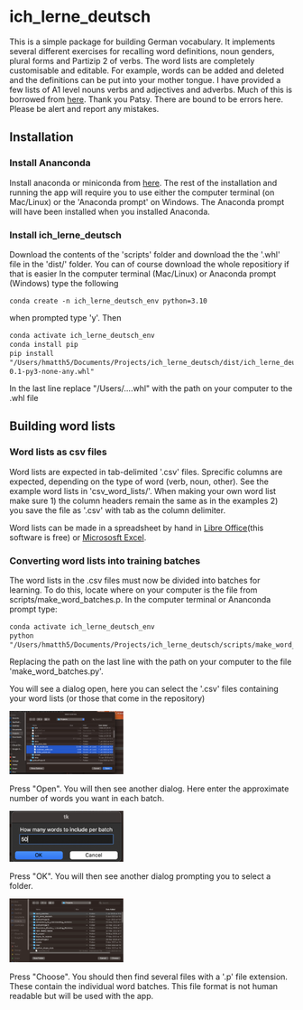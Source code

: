# ich_lerne_deutsch
This is a simple package for building German vocabulary. It implements several different exercises for recalling word definitions, noun genders, plural forms and Partizip 2 of verbs. 
The word lists are completely customisable and editable. For example, words can be added and deleted and the definitions can be put into your mother tongue. I have provided a few lists of A1 level nouns verbs and adjectives and adverbs. Much of this is borrowed from [here](https://github.com/patsytau/anki_german_a1_vocab). Thank you Patsy. There are bound to be errors here. Please be alert and report any mistakes.  

## Installation
### Install Ananconda
Install anaconda or miniconda from [here](https://www.anaconda.com/). The rest of the installation and running the app will require you to use either the computer terminal (on Mac/Linux) or the 'Anaconda prompt' on Windows. The Anaconda prompt will have been installed when you installed Anaconda.

### Install ich_lerne_deutsch 
Download the contents of the 'scripts' folder and download the the '.whl' file in the 'dist/' folder. You can of course download the whole repositiory if that is easier In the computer terminal (Mac/Linux) or Anaconda prompt (Windows) type the following
```
conda create -n ich_lerne_deutsch_env python=3.10
```
when prompted type 'y'. Then 

```
conda activate ich_lerne_deutsch_env
conda install pip
pip install "/Users/hmatth5/Documents/Projects/ich_lerne_deutsch/dist/ich_lerne_deutsch-0.1-py3-none-any.whl"
```
In the last line replace "/Users/....whl" with the path on your computer to the .whl file

## Building word lists
### Word lists as csv files
Word lists are expected in tab-delimited '.csv' files. Sprecific columns are expected, depending on the type of word (verb, noun, other). See the example word lists in 'csv_word_lists/'. When making your own word list make sure 1) the column headers remain the same as in the examples 2) you save the file as '.csv' with tab as the column delimiter. 

Word lists can be made in a spreadsheet by hand in [Libre Office](https://www.libreoffice.org/)(this software is free) or [Micrososft Excel](https://www.microsoft.com/en-us/microsoft-365/excel).

### Converting word lists into training batches
The word lists in the .csv files must now be divided into batches for learning. To do this, locate where on your computer is the file from scripts/make_word_batches.p. In the computer terminal or Ananconda prompt type:
```
conda activate ich_lerne_deutsch_env
python "/Users/hmatth5/Documents/Projects/ich_lerne_deutsch/scripts/make_word_batches.py"
```
Replacing the path on the last line with the path on your computer to the file 'make_word_batches.py'.

You will see a dialog open, here you can select the '.csv' files containing your word lists (or those that come in the repository)

<img src="img/Make_word_batches/Select_csvs.png" width=40%>

Press "Open". You will then see another dialog. Here enter the approximate number of words you want in each batch. 

<img src="img/Make_word_batches/How_many_words_per_batch.png" width=40%>

Press "OK". You will then see another dialog prompting you to select a folder. 

<img src="img/Make_word_batches/Where to save word batches.png" width=40%>

Press "Choose". You should then find several files with a '.p' file extension. These contain the individual word batches. This file format is not human readable but will be used with the app.




